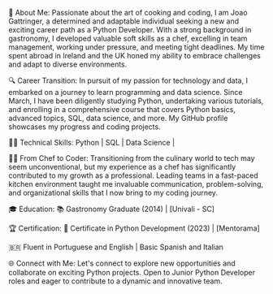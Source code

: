 🌱 About Me:
Passionate about the art of cooking and coding, I am Joao Gattringer, a determined and adaptable individual seeking a new and exciting career path as a Python Developer. With a strong background in gastronomy, I developed valuable soft skills as a chef, excelling in team management, working under pressure, and meeting tight deadlines. My time spent abroad in Ireland and the UK honed my ability to embrace challenges and adapt to diverse environments.

🔍 Career Transition:
In pursuit of my passion for technology and data, I embarked on a journey to learn programming and data science. Since March, I have been diligently studying Python, undertaking various tutorials, and enrolling in a comprehensive course that covers Python basics, advanced topics, SQL, data science, and more. My GitHub profile showcases my progress and coding projects.

👨‍💻 Technical Skills:
Python | SQL | Data Science | 

👩‍🍳 From Chef to Coder:
Transitioning from the culinary world to tech may seem unconventional, but my experience as a chef has significantly contributed to my growth as a professional. Leading teams in a fast-paced kitchen environment taught me invaluable communication, problem-solving, and organizational skills that I now bring to my coding journey.

🎓 Education:
📚 Gastronomy Graduate (2014) | [Univali - SC]

🏆 Certification:
📜 Certificate in Python Development (2023) | [Mentorama]

🇧🇷 Fluent in Portuguese and English | Basic Spanish and Italian

🌐 Connect with Me:
Let's connect to explore new opportunities and collaborate on exciting Python projects. Open to Junior Python Developer roles and eager to contribute to a dynamic and innovative team.
